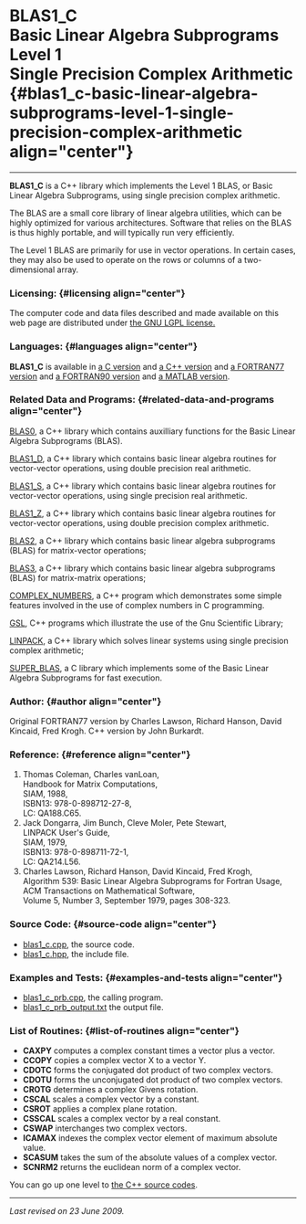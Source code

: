 BLAS1\_C\
Basic Linear Algebra Subprograms\
Level 1\
Single Precision Complex Arithmetic {#blas1_c-basic-linear-algebra-subprograms-level-1-single-precision-complex-arithmetic align="center"}
===================================

------------------------------------------------------------------------

**BLAS1\_C** is a C++ library which implements the Level 1 BLAS, or
Basic Linear Algebra Subprograms, using single precision complex
arithmetic.

The BLAS are a small core library of linear algebra utilities, which can
be highly optimized for various architectures. Software that relies on
the BLAS is thus highly portable, and will typically run very
efficiently.

The Level 1 BLAS are primarily for use in vector operations. In certain
cases, they may also be used to operate on the rows or columns of a
two-dimensional array.

### Licensing: {#licensing align="center"}

The computer code and data files described and made available on this
web page are distributed under [the GNU LGPL
license.](../../txt/gnu_lgpl.txt)

### Languages: {#languages align="center"}

**BLAS1\_C** is available in [a C
version](../../c_src/blas1_c/blas1_c.html) and [a C++
version](../../cpp_src/blas1_c/blas1_c.html) and [a FORTRAN77
version](../../f77_src/blas1_c/blas1_c.html) and [a FORTRAN90
version](../../f_src/blas1_c/blas1_c.html) and [a MATLAB
version](../../m_src/blas1_c/blas1_c.html).

### Related Data and Programs: {#related-data-and-programs align="center"}

[BLAS0](../../cpp_src/blas0/blas0.html), a C++ library which contains
auxilliary functions for the Basic Linear Algebra Subprograms (BLAS).

[BLAS1\_D](../../cpp_src/blas1_d/blas1_d.html), a C++ library which
contains basic linear algebra routines for vector-vector operations,
using double precision real arithmetic.

[BLAS1\_S](../../cpp_src/blas1_s/blas1_s.html), a C++ library which
contains basic linear algebra routines for vector-vector operations,
using single precision real arithmetic.

[BLAS1\_Z](../../cpp_src/blas1_z/blas1_z.html), a C++ library which
contains basic linear algebra routines for vector-vector operations,
using double precision complex arithmetic.

[BLAS2](../../cpp_src/blas2/blas2.html), a C++ library which contains
basic linear algebra subprograms (BLAS) for matrix-vector operations;

[BLAS3](../../cpp_src/blas3/blas3.html), a C++ library which contains
basic linear algebra subprograms (BLAS) for matrix-matrix operations;

[COMPLEX\_NUMBERS](../../cpp_src/complex_numbers/complex_numbers.html),
a C++ program which demonstrates some simple features involved in the
use of complex numbers in C programming.

[GSL](../../cpp_src/gsl/gsl.html), C++ programs which illustrate the use
of the Gnu Scientific Library;

[LINPACK](../../cpp_src/linpack/linpack.html), a C++ library which
solves linear systems using single precision complex arithmetic;

[SUPER\_BLAS](../../c_src/super_blas/super_blas.html), a C library which
implements some of the Basic Linear Algebra Subprograms for fast
execution.

### Author: {#author align="center"}

Original FORTRAN77 version by Charles Lawson, Richard Hanson, David
Kincaid, Fred Krogh. C++ version by John Burkardt.

### Reference: {#reference align="center"}

1.  Thomas Coleman, Charles vanLoan,\
    Handbook for Matrix Computations,\
    SIAM, 1988,\
    ISBN13: 978-0-898712-27-8,\
    LC: QA188.C65.
2.  Jack Dongarra, Jim Bunch, Cleve Moler, Pete Stewart,\
    LINPACK User's Guide,\
    SIAM, 1979,\
    ISBN13: 978-0-898711-72-1,\
    LC: QA214.L56.
3.  Charles Lawson, Richard Hanson, David Kincaid, Fred Krogh,\
    Algorithm 539: Basic Linear Algebra Subprograms for Fortran Usage,\
    ACM Transactions on Mathematical Software,\
    Volume 5, Number 3, September 1979, pages 308-323.

### Source Code: {#source-code align="center"}

-   [blas1\_c.cpp](blas1_c.cpp), the source code.
-   [blas1\_c.hpp](blas1_c.hpp), the include file.

### Examples and Tests: {#examples-and-tests align="center"}

-   [blas1\_c\_prb.cpp](blas1_c_prb.cpp), the calling program.
-   [blas1\_c\_prb\_output.txt](blas1_c_prb_output.txt) the output file.

### List of Routines: {#list-of-routines align="center"}

-   **CAXPY** computes a complex constant times a vector plus a vector.
-   **CCOPY** copies a complex vector X to a vector Y.
-   **CDOTC** forms the conjugated dot product of two complex vectors.
-   **CDOTU** forms the unconjugated dot product of two complex vectors.
-   **CROTG** determines a complex Givens rotation.
-   **CSCAL** scales a complex vector by a constant.
-   **CSROT** applies a complex plane rotation.
-   **CSSCAL** scales a complex vector by a real constant.
-   **CSWAP** interchanges two complex vectors.
-   **ICAMAX** indexes the complex vector element of maximum absolute
    value.
-   **SCASUM** takes the sum of the absolute values of a complex vector.
-   **SCNRM2** returns the euclidean norm of a complex vector.

You can go up one level to [the C++ source codes](../cpp_src.html).

------------------------------------------------------------------------

*Last revised on 23 June 2009.*
